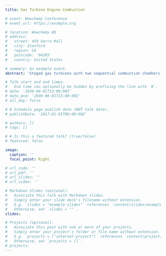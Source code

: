 ```yaml
---
title: Gas Turbine Engine Combustion

# event: Wowchemy Conference
# event_url: https://example.org

# location: Wowchemy HQ
# address:
#   street: 450 Serra Mall
#   city: Stanford
#   region: CA
#   postcode: '94305'
#   country: United States

# summary: An example event.
abstract: 'Staged gas turbines with two sequential combustion chambers are being developed for power generation for their ability to achieve low emissions within a wide operational range while conserving high thermal efficiency. A particular implementation of the sequential combustion concept is characterized by a reheat combustion stage downstream of a first premixed-type combustor. Hot exhaust gases from the first stage are mixed with fuel in a mixing section, which provides the inlet conditions for the second-stage reheat combustor. Direct numerical simulations (DNS) of flame stabilization regimes in the reheat burner, i.e. the combustor including the mixing section (duct-in-a-duct), at idealized conditions are performed using a detailed hydrogen-air mechanism. In particular, this project investigates the role of autoignition in flame stabilization under different stratified conditions of fuel-oxidizer mixture at the inlet. Results from the simulations show that the combustion occurs both due to auto-ignition as well as flame propagation. The auto-ignition mode occurs at and around the centerline of the combustor while flame propagation is stabilized at the recirculation zones near the corners. A typical realization of the flow field is shown in the figure. Chemical explosive mode analysis has been employed to quantify the contribution of auto-ignition to the combustion rate relative to flame propagation. The insights from this project are being used by Ansaldo Energia (a major gas turbine company), for the design their next generation gas turbine combustor.'

# Talk start and end times.
#   End time can optionally be hidden by prefixing the line with `#`.
# date: '2030-06-01T13:00:00Z'
# date_end: '2030-06-01T15:00:00Z'
# all_day: false

# # Schedule page publish date (NOT talk date).
# publishDate: '2017-01-01T00:00:00Z'

# authors: []
# tags: []

# # Is this a featured talk? (true/false)
# featured: false

image:
  caption: ''
  focal_point: Right

# url_code: ''
# url_pdf: ''
# url_slides: ''
# url_video: ''

# Markdown Slides (optional).
#   Associate this talk with Markdown slides.
#   Simply enter your slide deck's filename without extension.
#   E.g. `slides = "example-slides"` references `content/slides/example-slides.md`.
#   Otherwise, set `slides = ""`.
slides:

# Projects (optional).
#   Associate this post with one or more of your projects.
#   Simply enter your project's folder or file name without extension.
#   E.g. `projects = ["internal-project"]` references `content/project/deep-learning/index.md`.
#   Otherwise, set `projects = []`.
# projects:
---
```

<!-- 
# Slides can be added in a few ways:

# - **Create** slides using Wowchemy's [_Slides_](https://wowchemy.com/docs/managing-content/#create-slides) feature and link using `slides` parameter in the front matter of the talk file
# - **Upload** an existing slide deck to `static/` and link using `url_slides` parameter in the front matter of the talk file
# - **Embed** your slides (e.g. Google Slides) or presentation video on this page using [shortcodes](https://wowchemy.com/docs/writing-markdown-latex/).

# Further event details, including page elements such as image galleries, can be added to the body of this page. -->

